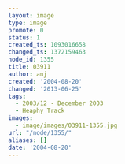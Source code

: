 ```yaml
---
layout: image
type: image
promote: 0
status: 1
created_ts: 1093016658
changed_ts: 1372159463
node_id: 1355
title: 03911
author: anj
created: '2004-08-20'
changed: '2013-06-25'
tags:
  - 2003/12 - December 2003
  - Heaphy Track
images:
  - image/images/03911-1355.jpg
url: "/node/1355/"
aliases: []
date: '2004-08-20'
---
```


